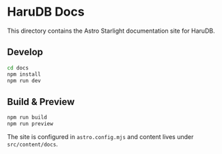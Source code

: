 # HaruDB Docs

This directory contains the Astro Starlight documentation site for HaruDB.

## Develop

```bash
cd docs
npm install
npm run dev
```

## Build & Preview

```bash
npm run build
npm run preview
```

The site is configured in `astro.config.mjs` and content lives under `src/content/docs`.
